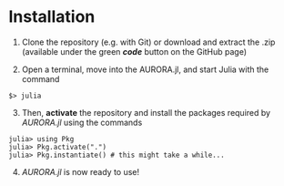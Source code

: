 # Installation

1. Clone the repository (e.g. with Git) or download and extract the .zip (available under the green _**code**_ button on the GitHub page)

2. Open a terminal, move into the AURORA.jl, and start Julia with the command
```
$> julia
```

3. Then, **activate** the repository and install the packages required by *AURORA.jl* using the commands
```julia-repl
julia> using Pkg
julia> Pkg.activate(".")
julia> Pkg.instantiate() # this might take a while...
```

4. *AURORA.jl* is now ready to use!